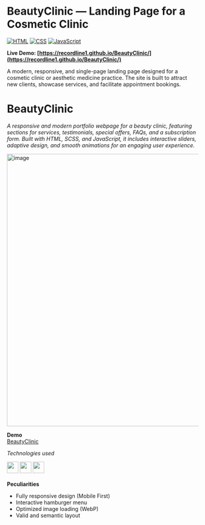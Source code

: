 # BeautyClinic — Landing Page for a Cosmetic Clinic

[![HTML](https://img.shields.io/badge/HTML5-E34F26?style=for-the-badge&logo=html5&logoColor=white)](https://developer.mozilla.org/en-US/docs/Web/HTML)
[![CSS](https://img.shields.io/badge/CSS3-1572B6?style=for-the-badge&logo=css3&logoColor=white)](https://developer.mozilla.org/en-US/docs/Web/CSS)
[![JavaScript](https://img.shields.io/badge/JavaScript-F7DF1E?style=for-the-badge&logo=javascript&logoColor=black)](https://developer.mozilla.org/en-US/docs/Web/JavaScript)

**Live Demo: [https://recordline1.github.io/BeautyClinic/](https://recordline1.github.io/BeautyClinic/)**

A modern, responsive, and single-page landing page designed for a cosmetic clinic or aesthetic medicine practice. The site is built to attract new clients, showcase services, and facilitate appointment bookings.

<h1>BeautyClinic</h1>

<i>A responsive and modern portfolio webpage for a beauty clinic, featuring sections for services, testimonials, special offers, FAQs, and a subscription form. Built with HTML, SCSS, and JavaScript, it includes interactive sliders, adaptive design, and smooth animations for an engaging user experience.</i>

<img width="714" height="auto" alt="image" src="https://github.com/user-attachments/assets/4fbfbfa8-c386-41ea-a92f-90f6e0223009" />


<b>Demo</b>
<br>
					<a href="https://recordline1.github.io/BeautyClinic/">BeautyClinic</a> 
 
<i>Technologies used</i>
<div>
 <img width="30" height="auto" src="https://cdn.jsdelivr.net/gh/devicons/devicon@latest/icons/html5/html5-original-wordmark.svg" />          
 <img width="30" height="auto" src="https://cdn.jsdelivr.net/gh/devicons/devicon@latest/icons/sass/sass-original.svg" />
 <img width="30" height="auto" src="https://cdn.jsdelivr.net/gh/devicons/devicon@latest/icons/javascript/javascript-original.svg" />
</div>
<br>
 <b>Peculiarities</b>
 
- Fully responsive design (Mobile First)
- Interactive hamburger menu
- Optimized image loading (WebP)
- Valid and semantic layout
